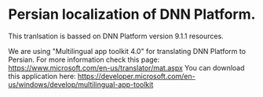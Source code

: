 # Persian localization of DNN Platform.

This tranlsation is bassed on DNN Platform version 9.1.1 resources.

We are using "Multilingual app toolkit 4.0" for translating DNN Platform to Persian.
For more information check this page: https://www.microsoft.com/en-us/translator/mat.aspx
You can download this application here: https://developer.microsoft.com/en-us/windows/develop/multilingual-app-toolkit
